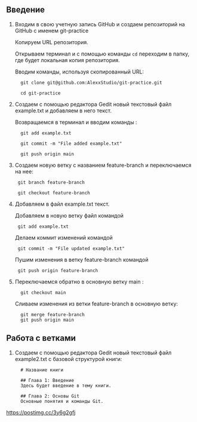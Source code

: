 ## Введение

1. Входим в свою учетную запись GitHub и создаем репозиторий на GitHub с именем git-practice
   
    Копируем URL репозитория.

    Открываем терминал и с помощью команды `cd` переходим в папку, где будет локальная копия репозитория.
   
    Вводим команды, используя скопированный URL:

         git clone git@github.com:AlexxStudio/git-practice.git

         cd git-practice
2.  Создаем с помощью редактора Gedit новый текстовый файл  example.txt и добавляем в него текст.
 
    Возвращаемся в терминал и вводим команды :
 
          git add example.txt
    
          git commit -m "File added example.txt"

          git push origin main
3.  Создаем новую ветку с названием  feature-branch  и переключаемся на нее:

         git branch feature-branch
    
         git checkout feature-branch
4.  Добавляем в файл example.txt текст.

    Добавляем в новую ветку файл командой
    
         git add example.txt

    Делаем коммит изменений командой
    
         git commit -m "File updated example.txt"

    Пушим изменения в ветку feature-branch командой 
   
         git push origin feature-branch

5. Переключаемся обратно в основную ветку  main :

         git checkout main

   Сливаем изменения из ветки feature-branch в основную ветку:

         git merge feature-branch
         git push origin main

## Работа с ветками

1. Создаем с помощью редактора Gedit новый текстовый файл example2.txt с базовой структурой книги:
   
         # Название книги

         ## Глава 1: Введение
         Здесь будет введение в тему книги.

         ## Глава 2: Основы Git
         Основные понятия и команды Git.

https://postimg.cc/3y6g2gfj


       
